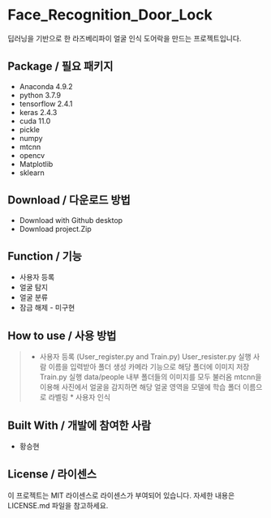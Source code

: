 # Face_Recognition_Door_Lock
딥러닝을 기반으로 한 라즈베리파이 얼굴 인식 도어락을 만드는 프로젝트입니다.


## Package / 필요 패키지
  * Anaconda 4.9.2
  * python 3.7.9
  * tensorflow 2.4.1
  * keras 2.4.3
  * cuda 11.0
  * pickle 
  * numpy
  * mtcnn
  * opencv
  * Matplotlib
  * sklearn
  
## Download / 다운로드 방법
  * Download with Github desktop
  * Download project.Zip

## Function / 기능
  * 사용자 등록
  * 얼굴 탐지
  * 얼굴 분류
  * 잠금 해제 - 미구현

## How to use / 사용 방법
  > * 사용자 등록 (User_register.py and Train.py)
       User_resister.py 실행
       사람 이름을 입력받아 폴더 생성
       카메라 기능으로 해당 폴더에 이미지 저장
       Train.py 실행
       data/people 내부 폴더들의 이미지를 모두 불러옴
       mtcnn을 이용해 사진에서 얼굴을 감지하면 해당 얼굴 영역을 모델에 학습
       폴더 이름으로 라벨링
    * 사용자 인식
 

## Built With / 개발에 참여한 사람
 * 황승현

## License / 라이센스
이 프로젝트는 MIT 라이센스로 라이센스가 부여되어 있습니다. 자세한 내용은 LICENSE.md 파일을 참고하세요.
